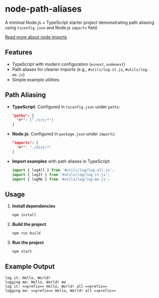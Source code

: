 # node-path-aliases

A minimal Node.js + TypeScript starter project demonstrating path aliasing using `tsconfig.json` and Node.js `imports` field.

[Read more about node imports](https://nodejs.org/api/packages.html#imports)

## Features
- TypeScript with modern configuration (`esnext`, `nodenext`)
- Path aliases for cleaner imports (e.g., `#utils/log-it.js`, `#utils/log-me.js`)
- Simple example utilities

## Path Aliasing
- **TypeScript**: Configured in `tsconfig.json` under `paths`:
  ```json
  "paths": {
    "#*": ["./src/*"]
  }
  ```
- **Node.js**: Configured in `package.json` under `imports`:
  ```json
  "imports": {
    "#*": "./dist/*"
  }
  ```
- **Import examples** with path aliases in TypeScript:
  ```ts
  import { logAll } from '#utils/log/log-all.js';
  import { logIt } from '#utils/log/log-it.js';
  import { logMe } from '#utils/log/log-me.js';
  ```

## Usage
1. **Install dependencies**
   ```sh
   npm install
   ```
2. **Build the project**
   ```sh
   npm run build
   ```
3. **Run the project**
   ```sh
   npm start
   ```

## Example Output
```
log it: Hello, World!
logging me: Hello, World! me
log it: ==prefix== Hello, World! all ==prefix==
logging me: ==prefix== Hello, World! all ==prefix==
```

